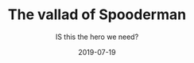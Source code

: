 ---
#NOTES: don't use "#" or ":" those mess with the code
# What is the name of the episode?
title: The vallad of Spooderman
# What is the subtotitle of the episode? this will show up in the
subtitle: IS this the hero we need?

# NO CHANGE don't change this 
#VVVVVVVVVVVVVVVVVVVVVVVVVVVVVVVVVVVVVVVVVVVVVVV
layout: default

# Add +1 to the latest episode. This controls where in the grid the episode will show up
#e.g if the latest episode is number 8, this episode should be number 9
modal-id: 1
# Creation date
date: 2019-07-19
#main image. image should go in img/portfolio
img: spooderman.png
#thumbnail image. image should go in img/portfolio
thumbnail: spooderman-thumbnail.png
#description of the image when hoving over, useful to the visually impaired
alt: Save us!
#date that will be displayed
project-date: April 19972
#who participated?
guests: The - Dark - Lord
#noir, sci-fi and such
genre: Horror

description: What has science done?

---